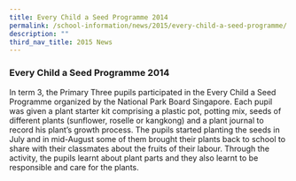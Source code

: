 ```yaml
---
title: Every Child a Seed Programme 2014
permalink: /school-information/news/2015/every-child-a-seed-programme/
description: ""
third_nav_title: 2015 News
---
```

### **Every Child a Seed Programme 2014**
In term 3, the Primary Three pupils participated in the Every Child a Seed Programme organized by the National Park Board Singapore. Each pupil was given a plant starter kit comprising a plastic pot, potting mix, seeds of different plants (sunflower, roselle or kangkong) and a plant journal to record his plant’s growth process. The pupils started planting the seeds in July and in mid-August some of them brought their plants back to school to share with their classmates about the fruits of their labour. Through the activity, the pupils learnt about plant parts and they also learnt to be responsible and care for the plants.